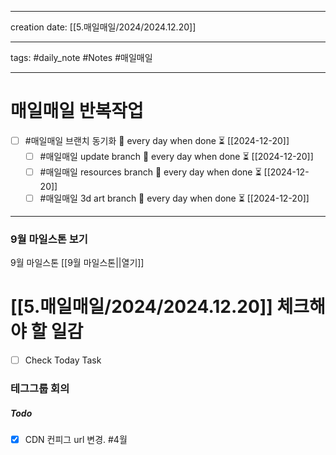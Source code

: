 
-------

creation date: [[5.매일매일/2024/2024.12.20]] 

--------

tags: #daily_note  #Notes #매일매일

---  
# 매일매일 반복작업 
- [ ] #매일매일 브랜치 동기화 🔁 every day when done ⏳ [[2024-12-20]] 
	- [ ] #매일매일 update branch  🔁 every day when done ⏳ [[2024-12-20]]
	- [ ] #매일매일 resources branch  🔁 every day when done ⏳ [[2024-12-20]]
	- [ ] #매일매일 3d art branch  🔁 every day when done ⏳ [[2024-12-20]]

--------

### 9월 마일스톤 보기
 9월 마일스톤 [[9월 마일스톤||열기]]



# [[5.매일매일/2024/2024.12.20]]  체크해야 할 일감

- [ ] Check Today Task





### 테그그룹 회의
##### Todo 
- [x] CDN 컨피그 url 변경.      #4월